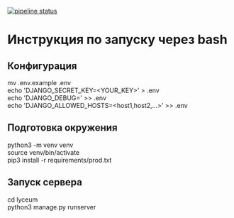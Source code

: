 
[![pipeline status](https://gitlab.crja72.ru/django/2024/spring/course/students/67134-xxtornexx2016-course-1112/badges/main/pipeline.svg)](https://gitlab.crja72.ru/django/2024/spring/course/students/67134-xxtornexx2016-course-1112/-/commits/main)

# Инструкция по запуску через bash  
  
## Конфигурация  
mv .env.example .env  
echo 'DJANGO_SECRET_KEY=<YOUR_KEY>' > .env  
echo 'DJANGO_DEBUG=<Flag>' >> .env  
echo 'DJANGO_ALLOWED_HOSTS=<host1,host2,...>' >> .env
  
## Подготовка окружения
python3 -m venv venv  
source venv/bin/activate  
pip3 install -r requirements/prod.txt  
  
## Запуск сервера  
cd lyceum  
python3 manage.py runserver
